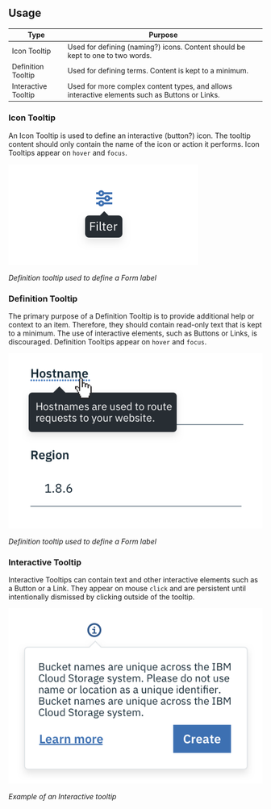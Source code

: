 
## Usage
| Type               | Purpose                                        |
|--------------------|------------------------------------------------|
| Icon Tooltip | Used for defining (naming?) icons. Content should be kept to one to two words.                                                                                                                                                                                                       |
| Definition Tooltip | Used for defining terms. Content is kept to a minimum.                                                                                                                                                                                                       |
| Interactive Tooltip| Used for more complex content types, and allows interactive elements such as Buttons or Links.                                                                                                                                                                                                                              |

### Icon Tooltip
An Icon Tooltip is used to define an interactive (button?) icon.  The tooltip content should only contain the name of the icon or action it performs. Icon Tooltips appear on `hover` and `focus`.

![example of an icon tooltip](images/icon-tooltip-usage-2.png)

_Definition tooltip used to define a Form label_



### Definition Tooltip
The primary purpose of a Definition Tooltip is to provide additional help or context to an item. Therefore, they should contain read-only text that is kept to a minimum. The use of interactive elements, such as Buttons or Links, is discouraged. Definition Tooltips appear on `hover` and `focus`.

![example of an interactive tooltip](images/tooltip-usage-2.png)

_Definition tooltip used to define a Form label_



### Interactive Tooltip
Interactive Tooltips can contain text and other interactive elements such as a Button or a Link. They appear on mouse `click` and are persistent until intentionally dismissed by clicking outside of the tooltip.

![example of an interactive tooltip](images/tooltip-usage-3.png)

_Example of an Interactive tooltip_
